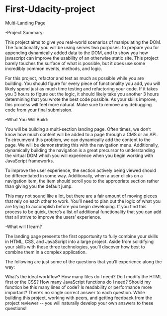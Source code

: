 # First-Udacity-project
Multi-Landing Page

-Project Summary:

This project aims to give you real-world scenarios of manipulating the DOM. The functionality you will be using serves two purposes: to prepare you for appending dynamically added data to the DOM, and to show you how javascript can improve the usability of an otherwise static site. This project barely touches the surface of what is possible, but it does use some incredibly common events, methods, and logic.

For this project, refactor and test as much as possible while you are building. You should figure for every piece of functionality you add, you will likely spend just as much time testing and refactoring your code. If it takes you 3 hours to figure out the logic, it should likely take you another 3 hours determining that you wrote the best code possible. As your skills improve, this process will feel more natural. Make sure to remove any debugging code from your final submission.

-What You Will Build:

You will be building a multi-section landing page. Often times, we don’t know how much content will be added to a page through a CMS or an API. To circumvent this problem, we can dynamically add the content to the page. We will be demonstrating this with the navigation menu. Additionally, dynamically building the navigation is a great precursor to understanding the virtual DOM which you will experience when you begin working with JavaScript frameworks.

To improve the user experience, the section actively being viewed should be differentiated in some way. Additionally, when a user clicks on a navigation item, the item should scroll you to the appropriate section rather than giving you the default jump.

This may not sound like a lot, but there are a fair amount of moving pieces that rely on each other to work. You’ll need to plan out the logic of what you are trying to accomplish before you begin developing. If you find this process to be quick, there’s a list of additional functionality that you can add that all strive to improve the users’ experience.

-What will I learn?

The landing page presents the first opportunity to fully combine your skills in HTML, CSS, and JavaScript into a large project. Aside from solidifying your skills with these three technologies, you’ll discover how best to combine them in a complex application.

The following are just some of the questions that you’ll experience along the way:

What’s the ideal workflow? How many files do I need? Do I modify the HTML first or the CSS? How many JavaScript functions do I need? Should my function be this many lines of code? Is readability or performance more important? There’s no single correct answer to each question. While building this project, working with peers, and getting feedback from the project reviewer -- you will naturally develop your own answers to these questions!
